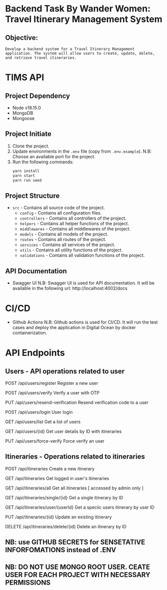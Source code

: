 # Backend Task By Wander Women: Travel Itinerary Management System

## Objective: 
`Develop a backend system for a Travel Itinerary Management application. The system will allow users to create, update, delete, and retrieve travel itineraries.`

# TIMS API

## Project Dependency

- Node v18.15.0
- MongoDB
- Mongoose

## Project Initiate

1. Clone the project.
2. Update environments in the `.env` file (copy from `.env.example`).
   N.B: Choose an available port for the project.
3. Run the following commands:
   ```bash
   yarn install
   yarn start
   yarn run seed

## Project Structure

- `src` - Contains all source code of the project.
  - `config` - Contains all configuration files.
  - `controllers` - Contains all controllers of the project.
  - `helpers` - Contains all helper functions of the project.
  - `middlewares` - Contains all middlewares of the project.
  - `models` - Contains all models of the project.
  - `routes` - Contains all routes of the project.
  - `services` - Contains all services of the project.
  - `utils` - Contains all utility functions of the project.
  - `validations` - Contains all validation functions of the project.


## API Documentation

  - Swagger UI
    N.B: Swagger UI is used for API documentation. It will be available in the following url: http://localhost:4002/docs

# CI/CD

- Github Actions
N.B: Github actions is used for CI/CD. It will run the test cases and deploy the application in Digital Ocean by docker containerization.

# API Endpoints

## Users - API operations related to user

POST
/api/users/register
Register a new user

POST
/api/users/verify
Verify a user with OTP

PUT
/api/users/resend-verification
Resend verification code to a user

POST
/api/users/login
User login

GET
/api/users/list
Get a list of users

GET
/api/users/{id}
Get user details by ID with itineraries

PUT
/api/users/force-verify
Force verify an user

## Itineraries - Operations related to itineraries

POST
/api/itineraries
Create a new itinerary

GET
/api/itineraries
Get logged in user's itineraries

GET
/api/itineraries/all
Get all itineraries [ accessed by admin only ]

GET
/api/itineraries/single/{id}
Get a single itinerary by ID

GET
/api/itineraries/user/{userId}
Get a speciic users itinerary by user ID

PUT
/api/itineraries/{id}
Update an existing itinerary

DELETE
/api/itineraries/delete/{id}
Delete an itinerary by ID


## NB: use GITHUB SECRETS for SENSETATIVE INFORFOMATIONS instead of .ENV
## NB: DO NOT USE MONGO ROOT USER. CEATE USER FOR EACH PROJECT WITH NECESSARY PERMISSIONS